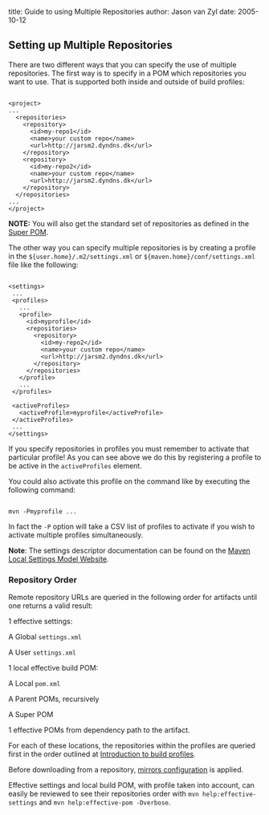 title: Guide to using Multiple Repositories
author: Jason van Zyl
date: 2005-10-12

<!--
Licensed to the Apache Software Foundation (ASF) under one
or more contributor license agreements.  See the NOTICE file
distributed with this work for additional information
regarding copyright ownership.  The ASF licenses this file
to you under the Apache License, Version 2.0 (the
"License"); you may not use this file except in compliance
with the License.  You may obtain a copy of the License at

    http://www.apache.org/licenses/LICENSE-2.0

Unless required by applicable law or agreed to in writing,
software distributed under the License is distributed on an
"AS IS" BASIS, WITHOUT WARRANTIES OR CONDITIONS OF ANY
KIND, either express or implied.  See the License for the
specific language governing permissions and limitations
under the License.
-->
## Setting up Multiple Repositories


 There are two different ways that you can specify the use of multiple repositories. The first way is to specify in a POM which repositories you want to use. That is supported both inside and outside of build profiles:



```

<project>
...
  <repositories>
    <repository>
      <id>my-repo1</id>
      <name>your custom repo</name>
      <url>http://jarsm2.dyndns.dk</url>
    </repository>
    <repository>
      <id>my-repo2</id>
      <name>your custom repo</name>
      <url>http://jarsm2.dyndns.dk</url>
    </repository>
  </repositories>
...
</project>

```

 **NOTE:** You will also get the standard set of repositories as defined in the [Super POM](../introduction/introduction-to-the-pom.html#Super_POM).


 The other way you can specify multiple repositories is by creating a profile in the `${user.home}/.m2/settings.xml` or `${maven.home}/conf/settings.xml` file like the following:



```

<settings>
 ...
 <profiles>
   ...
   <profile>
     <id>myprofile</id>
     <repositories>
       <repository>
         <id>my-repo2</id>
         <name>your custom repo</name>
         <url>http://jarsm2.dyndns.dk</url>
       </repository>
     </repositories>
   </profile>
   ...
 </profiles>

 <activeProfiles>
   <activeProfile>myprofile</activeProfile>
 </activeProfiles>
 ...
</settings>

```

 If you specify repositories in profiles you must remember to activate that particular profile! As you can see above we do this by registering a profile to be active in the `activeProfiles` element.


 You could also activate this profile on the command like by executing the following command:



```

mvn -Pmyprofile ...

```

 In fact the `-P` option will take a CSV list of profiles to activate if you wish to activate multiple profiles simultaneously.


 **Note**: The settings descriptor documentation can be found on the [Maven Local Settings Model Website](../../maven-settings/settings.html).


### Repository Order


 Remote repository URLs are queried in the following order for artifacts until one returns a valid result:



 1 effective settings:

  A Global `settings.xml`

  A User `settings.xml`



 1 local effective build POM:

  A Local `pom.xml`

  A Parent POMs, recursively

  A Super POM



 1 effective POMs from dependency path to the artifact.


 For each of these locations, the repositories within the profiles are queried first in the order outlined at [Introduction to build profiles](../introduction/introduction-to-profiles.html).


 Before downloading from a repository, [mirrors configuration](./guide-mirror-settings.html) is applied.


 Effective settings and local build POM, with profile taken into account, can easily be reviewed to see their repositories order with `mvn help:effective-settings` and `mvn help:effective-pom -Dverbose`.



